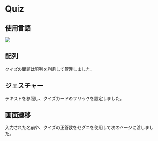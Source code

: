 # Quiz
## 使用言語
<img src="https://img.shields.io/badge/-Swift-{#FA7343}.svg?logo=next.js&style={plastic}&logoColor={#FA7343}">

## 配列
クイズの問題は配列を利用して管理しました。

## ジェスチャー
テキストを参照し、クイズカードのフリックを設定しました。

## 画面遷移
入力された名前や、クイズの正答数をセグエを使用して次のページに渡しました。
